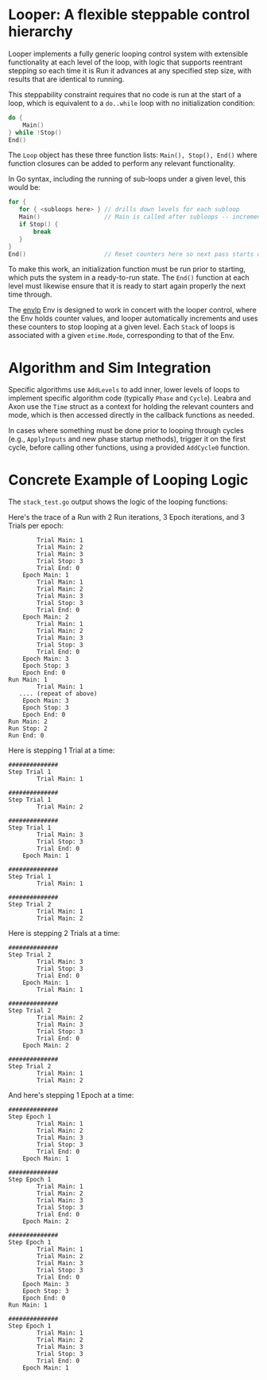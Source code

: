 # Looper: A flexible steppable control hierarchy

Looper implements a fully generic looping control system with extensible functionality at each level of the loop, with logic that supports reentrant stepping so each time it is Run it advances at any specified step size, with results that are identical to running.

This steppability constraint requires that no code is run at the start of a loop, which is equivalent to a `do..while` loop with no initialization condition:

```C
do {
    Main()
} while !Stop()
End()
```

The `Loop` object has these three function lists: `Main(), Stop(), End()` where function closures can be added to perform any relevant functionality.

In Go syntax, including the running of sub-loops under a given level, this would be:

```Go
for {
   for { <subloops here> } // drills down levels for each subloop
   Main()                  // Main is called after subloops -- increment counters!
   if Stop() {
       break
   }
}
End()                      // Reset counters here so next pass starts over
```

To make this work, an initialization function must be run prior to starting, which puts the system in a ready-to-run state.  The `End()` function at each level must likewise ensure that it is ready to start again properly the next time through.

The [envlp](https://github.com/emer/emergent/tree/master/envlp) Env is designed to work in concert with the looper control, where the Env holds counter values, and looper automatically increments and uses these counters to stop looping at a given level.  Each `Stack` of loops is associated with a given `etime.Mode`, corresponding to that of the Env.

# Algorithm and Sim Integration

Specific algorithms use `AddLevels` to add inner, lower levels of loops to implement specific algorithm code (typically `Phase` and `Cycle`).  Leabra and Axon use the `Time` struct as a context for holding the relevant counters and mode, which is then accessed directly in the callback functions as needed.

In cases where something must be done prior to looping through cycles (e.g., `ApplyInputs` and new phase startup methods), trigger it on the first cycle, before calling other functions, using a provided `AddCycle0` function.

# Concrete Example of Looping Logic

The `stack_test.go` output shows the logic of the looping functions:

Here's the trace of a Run with 2 Run iterations, 3 Epoch iterations, and 3 Trials per epoch:

```
		Trial Main: 1
		Trial Main: 2
		Trial Main: 3
		Trial Stop: 3
		Trial End: 0
	Epoch Main: 1
		Trial Main: 1
		Trial Main: 2
		Trial Main: 3
		Trial Stop: 3
		Trial End: 0
	Epoch Main: 2
		Trial Main: 1
		Trial Main: 2
		Trial Main: 3
		Trial Stop: 3
		Trial End: 0
	Epoch Main: 3
	Epoch Stop: 3
	Epoch End: 0
Run Main: 1
		Trial Main: 1
   .... (repeat of above)
	Epoch Main: 3
	Epoch Stop: 3
	Epoch End: 0
Run Main: 2
Run Stop: 2
Run End: 0
```

Here is stepping 1 Trial at a time:

```
##############
Step Trial 1
		Trial Main: 1

##############
Step Trial 1
		Trial Main: 2

##############
Step Trial 1
		Trial Main: 3
		Trial Stop: 3
		Trial End: 0
	Epoch Main: 1

##############
Step Trial 1
		Trial Main: 1

##############
Step Trial 2
		Trial Main: 1
		Trial Main: 2
```

Here is stepping 2 Trials at a time:

```
##############
Step Trial 2
		Trial Main: 3
		Trial Stop: 3
		Trial End: 0
	Epoch Main: 1
		Trial Main: 1

##############
Step Trial 2
		Trial Main: 2
		Trial Main: 3
		Trial Stop: 3
		Trial End: 0
	Epoch Main: 2

##############
Step Trial 2
		Trial Main: 1
		Trial Main: 2
```

And here's stepping 1 Epoch at a time:

```
##############
Step Epoch 1
		Trial Main: 1
		Trial Main: 2
		Trial Main: 3
		Trial Stop: 3
		Trial End: 0
	Epoch Main: 1

##############
Step Epoch 1
		Trial Main: 1
		Trial Main: 2
		Trial Main: 3
		Trial Stop: 3
		Trial End: 0
	Epoch Main: 2

##############
Step Epoch 1
		Trial Main: 1
		Trial Main: 2
		Trial Main: 3
		Trial Stop: 3
		Trial End: 0
	Epoch Main: 3
	Epoch Stop: 3
	Epoch End: 0
Run Main: 1

##############
Step Epoch 1
		Trial Main: 1
		Trial Main: 2
		Trial Main: 3
		Trial Stop: 3
		Trial End: 0
	Epoch Main: 1
```


